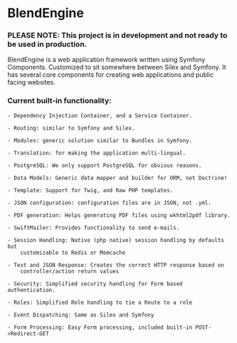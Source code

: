 # BlendEngine

### PLEASE NOTE: This project is in development and not ready to be used in production.

BlendEngine is a web application framework written using Symfony Components.
Customized to sit somewhere between Silex and Symfony. It has several core
components for creating web applications and public facing websites.

### Current built-in functionality:

    - Dependency Injection Container, and a Service Container.

    - Routing: similar to Symfony and Silex.

    - Modules: generic solution similar to Bundles in Symfony.

    - Translation: for making the application multi-lingual.

    - PostgreSQL: We only support PostgreSQL for obvious reasons.

    - Data Models: Generic data mapper and builder for ORM, not Doctrine!

    - Template: Support for Twig, and Raw PHP templates.

    - JSON configuration: configuration files are in JSON, not .yml.

    - PDF generation: Helps generating PDF files using wkhtml2pdf library.

    - SwiftMailer: Provides functionality to send e-mails.

    - Session Handling: Native (php native) session handling by defaults but
        customizable to Redis or Memcache

    - Text and JSON Response: Creates the correct HTTP response based on
        controller/action return values

    - Security: Simplified security handling for Form based authentication.

    - Roles: Simplified Role handling to tie a Route to a role

    - Event Dispatching: Same as Silex and Symfony

    - Form Processing: Easy Form processing, included built-in POST->Redirect-GET

